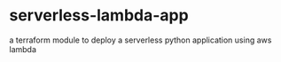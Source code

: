# serverless-lambda-app
a terraform module to deploy a serverless python application using aws lambda
